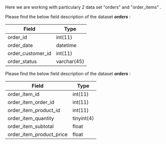 Here we are working with particulary 2 data set "orders" and "order_items" . 

Please find the below field description of the dataset ***orders*** :


| Field| Type|
|---|---|
| order_id| int(11)|
| order_date|datetime|
| order_customer_id|int(11)|
| order_status|varchar(45)|


Please find the below field description of the dataset ***orders*** :

| Field | Type|
|---|---|
| order_item_id | int(11)|
| order_item_order_id| int(11)|
| order_item_product_id| int(11)|
| order_item_quantity| tinyint(4)|
| order_item_subtotal| float|
| order_item_product_price| float|



